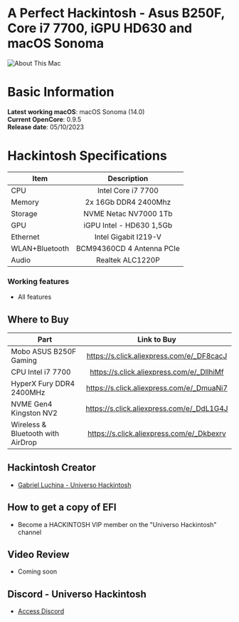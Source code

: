# A Perfect Hackintosh - Asus B250F, Core i7 7700, iGPU HD630 and macOS Sonoma

![About This Mac](https://github.com/luchina-gabriel/EFI-ASUS-B250F-GAMING-Core-i7-7700-iGPU-NVME-PUBLIC/assets/23700365/4169101b-fffc-407f-bbdf-a278a34c1a2f)

# Basic Information

**Latest working macOS**: macOS Sonoma (14.0)
<br>
**Current OpenCore**: 0.9.5
<br>
**Release date**: 05/10/2023

# Hackintosh Specifications
|Item|Description|
|-|:-------:|
|CPU|Intel Core i7 7700|
|Memory|2x 16Gb DDR4 2400Mhz|
|Storage|NVME Netac NV7000 1Tb|
|GPU|iGPU Intel - HD630 1,5Gb|
|Ethernet|Intel Gigabit I219-V|
|WLAN+Bluetooth|BCM94360CD 4 Antenna PCIe|
|Audio|Realtek ALC1220P|

### Working features
- All features

## Where to Buy

|Part|Link to Buy|
|-|:-------:|
|Mobo ASUS B250F Gaming|https://s.click.aliexpress.com/e/_DF8cacJ|
|CPU Intel i7 7700|https://s.click.aliexpress.com/e/_DllhiMf|
|HyperX Fury DDR4 2400MHz|https://s.click.aliexpress.com/e/_DmuaNi7|
|NVME Gen4 Kingston NV2|https://s.click.aliexpress.com/e/_DdL1G4J|
|Wireless & Bluetooth with AirDrop|https://s.click.aliexpress.com/e/_Dkbexrv|

## Hackintosh Creator
- [Gabriel Luchina - Universo Hackintosh](https://luchina.com.br)

## How to get a copy of EFI
- Become a HACKINTOSH VIP member on the "Universo Hackintosh" channel

## Video Review
- Coming soon

## Discord - Universo Hackintosh
- [Access Discord](https://discord.universohackintosh.com.br)

